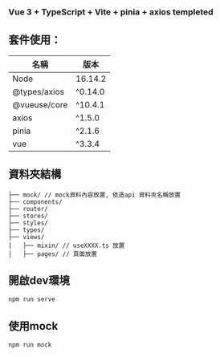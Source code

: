 ### Vue 3 + TypeScript + Vite + pinia + axios templeted

## 套件使用：
| 名稱 | 版本 |
|----------|----------|
| Node  | 16.14.2  |
| @types/axios  | ^0.14.0  |
| @vueuse/core  | ^10.4.1  |
| axios  | ^1.5.0  |
| pinia  | ^2.1.6  |
| vue  | ^3.3.4  |

## 資料夾結構
```
├── mock/ // mock資料內容放置, 依造api 資料夾名稱放置
├── components/
├── router/
├── stores/
├── styles/
├── types/
├── views/
│   ├── mixin/ // useXXXX.ts 放置
│   ├── pages/ // 頁面放置
```

## 開啟dev環境
```
npm run serve
```

## 使用mock 
```
npm run mock
```
